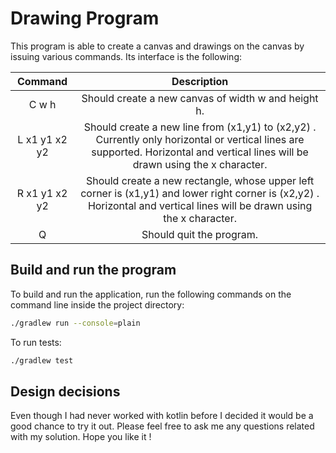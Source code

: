 # Drawing Program

This program is able to create a canvas and drawings on the canvas by issuing various commands. Its interface is the following:

|    Command    |                                                                                   Description                                                                                    |
| :-----------: | :------------------------------------------------------------------------------------------------------------------------------------------------------------------------------: |
|     C w h     |                                                               Should create a new canvas of width w and height h.                                                                |
| L x1 y1 x2 y2 | Should create a new line from (x1,y1) to (x2,y2) . Currently only horizontal or vertical lines are supported. Horizontal and vertical lines will be drawn using the x character. |
| R x1 y1 x2 y2 |     Should create a new rectangle, whose upper left corner is (x1,y1) and lower right corner is (x2,y2) . Horizontal and vertical lines will be drawn using the x character.     |
|       Q       |                                                                             Should quit the program.                                                                             |

## Build and run the program

To build and run the application, run the following commands on the command line inside the project directory:

```bash
./gradlew run --console=plain
```

To run tests:

```bash
./gradlew test
```

## Design decisions
Even though I had never worked with kotlin before I decided it would be a good chance to try it out.
Please feel free to ask me any questions related with my solution.
Hope you like it !
